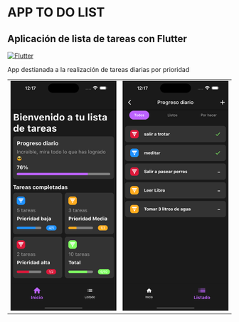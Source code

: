 # APP TO DO LIST 
## Aplicación de lista de tareas con Flutter


[![Flutter](https://img.shields.io/badge/Flutter-3.3.10-blue)](https://flutter.dev/)

App destianada a la realización de tareas diarias por prioridad

<table>
  <tr>
    <td valign="top"><img src="./preview/homepreview.png" style="width:100%;"/></td>
    <td valign="top"><img src="./preview/listpagepreview.png" style="width:100%;"/></td>
  </tr>
</table>
